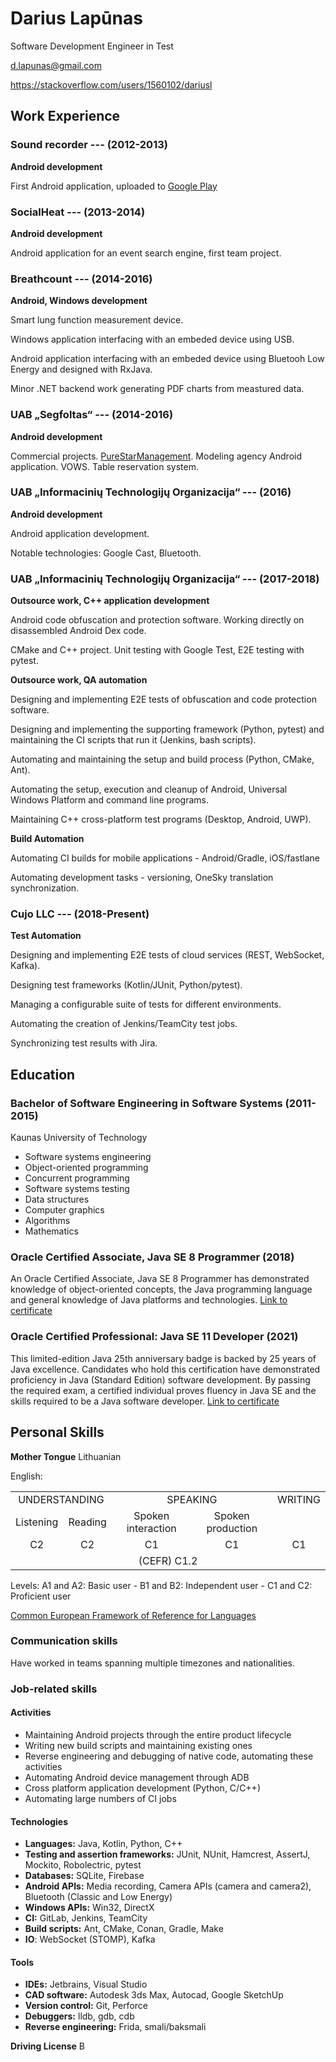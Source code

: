 # Darius Lapūnas
Software Development Engineer in Test

d.lapunas@gmail.com

https://stackoverflow.com/users/1560102/dariusl

## Work Experience

### Sound recorder --- (2012-2013)
__Android development__

First Android application, uploaded to [Google Play](https://play.google.com/store/apps/details?id=com.nuclearpotato.soundrecorder])

### SocialHeat --- (2013-2014)
__Android development__

Android application for an event search engine, first team project.

### Breathcount --- (2014-2016)
__Android, Windows development__

Smart lung function measurement device.

Windows application interfacing with an embeded device using USB.

Android application interfacing with an embeded device using Bluetooh Low Energy and designed with RxJava.

Minor .NET backend work generating PDF charts from meastured data.

### UAB „Segfoltas“ --- (2014-2016)
__Android development__

Commercial projects.
[PureStarManagement](https://play.google.com/store/apps/details?id=lt.segfoltas.psm). Modeling agency Android application.
VOWS. Table reservation system.

### UAB „Informacinių Technologijų Organizacija“ --- (2016)
__Android development__

Android application development.

Notable technologies: Google Cast, Bluetooth.

### UAB „Informacinių Technologijų Organizacija“ --- (2017-2018)
__Outsource work, C++ application development__

Android code obfuscation and protection software. Working directly on disassembled Android Dex code.

CMake and C++ project. Unit testing with Google Test, E2E testing with pytest.

__Outsource work, QA automation__

Designing and implementing E2E tests of obfuscation and code protection software. 

Designing and implementing the supporting framework (Python, pytest) and maintaining the CI scripts that run it (Jenkins, bash scripts). 

Automating and maintaining the setup and build process (Python, CMake, Ant).

Automating the setup, execution and cleanup of Android, Universal Windows Platform and command line programs.

Maintaining C++ cross-platform test programs (Desktop, Android, UWP).

__Build Automation__

Automating CI builds for mobile applications - Android/Gradle, iOS/fastlane

Automating development tasks - versioning, OneSky translation synchronization.

### Cujo LLC --- (2018-Present)
__Test Automation__

Designing and implementing E2E tests of cloud services (REST, WebSocket, Kafka).

Designing test frameworks (Kotlin/JUnit, Python/pytest).

Managing a configurable suite of tests for different environments.

Automating the creation of Jenkins/TeamCity test jobs.

Synchronizing test results with Jira.

## Education

### Bachelor of Software Engineering in Software Systems (2011-2015)
Kaunas University of Technology
* Software systems engineering
* Object-oriented programming
* Concurrent programming
* Software systems testing
* Data structures
* Computer graphics
* Algorithms
* Mathematics

### Oracle Certified Associate, Java SE 8 Programmer (2018)
An Oracle Certified Associate, Java SE 8 Programmer has demonstrated knowledge of object-oriented concepts, the Java programming language and general knowledge of Java platforms and technologies. [Link to certificate](https://www.youracclaim.com/badges/adea0499-2b0a-438f-92fd-ede48add758e/public_url)

### Oracle Certified Professional: Java SE 11 Developer (2021)
This limited-edition Java 25th anniversary badge is backed by 25 years of Java excellence. Candidates who hold this certification have demonstrated proficiency in Java (Standard Edition) software development. By passing the required exam, a certified individual proves fluency in Java SE and the skills required to be a Java software developer. [Link to certificate](https://catalog-education.oracle.com/pls/certview/sharebadge?id=C9DB326B5E5F1CBFE1E861BCF9756E74D2509F8736D49EDC1AD56A78CCB57792)

## Personal Skills
__Mother Tongue__ Lithuanian

English:

<table>
  <tr>
    <td colspan="2" align="center">UNDERSTANDING</td>
    <td colspan="2" align="center">SPEAKING</td>
    <td align="center">WRITING</td>
  </tr>
  <tr>
    <td align="center">Listening</td>
    <td align="center">Reading</td>
    <td align="center">Spoken interaction</td>
    <td align="center">Spoken production</td>
    <td align="center"></td>
  </tr>
  <tr>
    <td align="center">C2</td>
    <td align="center">C2</td>
    <td align="center">C1</td>
    <td align="center">C1</td>
    <td align="center">C1</td>
  </tr>
  <tr>
    <td colspan="5" align="center">(CEFR) C1.2</td>
  </tr>
</table>

Levels: A1 and A2: Basic user - B1 and B2: Independent user - C1 and C2: Proficient user

[Common European Framework of Reference for Languages](http://europass.cedefop.europa.eu/en/resources/european-language-levels-cefr)

### Communication skills
Have worked in teams spanning multiple timezones and nationalities.
### Job-related skills
#### Activities
* Maintaining Android projects through the entire product lifecycle
* Writing new build scripts and maintaining existing ones
* Reverse engineering and debugging of native code, automating these activities
* Automating Android device management through ADB
* Cross platform application development (Python, C/C++)
* Automating large numbers of CI jobs

#### Technologies
* __Languages:__ Java, Kotlin, Python, C++
* __Testing and assertion frameworks:__ JUnit, NUnit, Hamcrest, AssertJ, Mockito, Robolectric, pytest
* __Databases:__ SQLite, Firebase
* __Android APIs:__ Media recording, Camera APIs (camera and camera2), Bluetooth (Classic and Low Energy)
* __Windows APIs:__ Win32, DirectX
* __CI:__ GitLab, Jenkins, TeamCity
* __Build scripts:__ Ant, CMake, Conan, Gradle, Make
* __IO__: WebSocket (STOMP), Kafka

#### Tools
* __IDEs:__ Jetbrains, Visual Studio
* __CAD software:__ Autodesk 3ds Max, Autocad, Google SketchUp
* __Version control:__ Git, Perforce
* __Debuggers:__ lldb, gdb, cdb
* __Reverse engineering:__ Frida, smali/baksmali

__Driving License__ B
